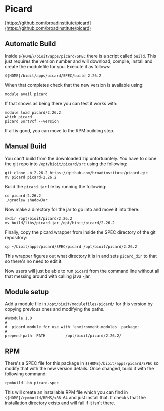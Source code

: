 # Picard

[https://github.com/broadinstitute/picard](https://github.com/broadinstitute/picard)

## Automatic Build

Inside `${HOME}/bioit/apps/picard/SPEC` there is a script called `build`. This just requires the version number and will download, compile, install and create the modulefile for you. Execute it as follows:

    ${HOME}/bioit/apps/picard/SPEC/build 2.26.2

When that completes check that the new version is available using:

    module avail picard

If that shows as being there you can test it works with:

    module load picard/2.26.2
    which picard
    picard SortVcf --version

If all is good, you can move to the RPM building step.

## Manual Build

You can't build from the downloaded zip unfortuantely. You have to clone the git repo into `/opt/bioit/picard/src` using the following:

    git clone -b 2.26.2 https://github.com/broadinstitute/picard.git
    mv picard picard-2.26.2

Build the `picard.jar` file by running the following:

    cd picard-2.26.2
    ./gradlew shadowJar

Now make a directory for the jar to go into and move it into there:

    mkdir /opt/bioit/picard/2.26.2
    mv build/libs/picard.jar /opt/bioit/picard/2.26.2

Finally, copy the picard wrapper from inside the SPEC directory of the git repository:

    cp ~/bioit/apps/picard/SPEC/picard /opt/bioit/picard/2.26.2

This wrapper figures out what directory it is in and sets `picard_dir` to that so there's no need to edit it.

Now users will just be able to run `picard` from the command line without all that messing around with calling java -jar.

## Module setup

Add a module file in `/opt/bioit/modulefiles/picard/` for this version by copying previous ones and modifying the paths.

    #%Module 1.0
    #
    #  picard module for use with 'environment-modules' package:
    #
    prepend-path  PATH         /opt/bioit/picard/2.26.2/

## RPM

There's a SPEC file for this package in `${HOME}/bioit/apps/picard/SPEC` so modify that with the new version details. Once changed, build it with the following command:

    rpmbuild -bb picard.spec

This will create an installable RPM file which you can find in `${HOME}/rpmbuild/RPMS/x86_64` and just install that. It checks that the installation directory exists and will fail if it isn't there.
